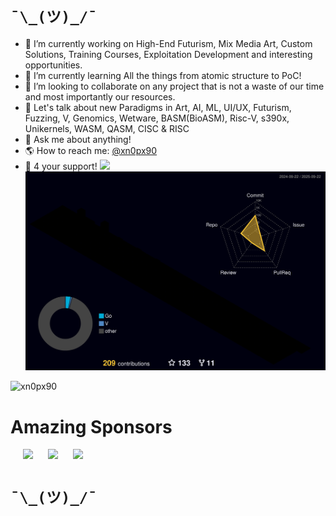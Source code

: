 # ```¯\_(ツ)_/¯``` 
- 🔭 I’m currently working on High-End Futurism, Mix Media Art, Custom Solutions, Training Courses, Exploitation Development and interesting opportunities.
- 🌱 I’m currently learning All the things from atomic structure to PoC!
- 👯 I’m looking to collaborate on any project that is not a waste of our time and most importantly our resources.
- 🤔 Let's talk about new Paradigms in Art, AI, ML, UI/UX, Futurism, Fuzzing, V, Genomics, Wetware, BASM(BioASM), Risc-V, s390x, Unikernels, WASM, QASM, CISC & RISC
- 💬 Ask me about anything!
- 🌎 How to reach me: [@xn0px90](https://x.com/xn0px90)
- 🙏 4 your support! [![](https://img.shields.io/static/v1?label=Sponsor&message=%E2%9D%A4&logo=GitHub&color=%23fe8e86)](https://github.com/sponsors/xn0px90)
![](./profile-3d-contrib/profile-night-rainbow.svg)

<p align="left"> <img src="https://komarev.com/ghpvc/?username=xn0px90&label=Profile%20views&color=0e75b6&style=flat" alt="xn0px90" /> </p> 

# Amazing Sponsors 
<a target="_blank" href="https://huly.io/"><img style="height:175px; margin-left: 20px;" src="https://avatars.githubusercontent.com/u/87086734?s=200&v=4"></a> <a target="_blank" href="https://unikraft.org/"><img style="height:175px; margin-left: 20px;" src="https://avatars.githubusercontent.com/u/44058005?s=200&v=4"></a> <a target="_blank" href="https://unikraft.cloud/"><img style="height:175px; margin-left: 20px;" src="https://avatars.githubusercontent.com/u/176347911?s=200&v=4"></a>
# ```¯\_(ツ)_/¯``` 
